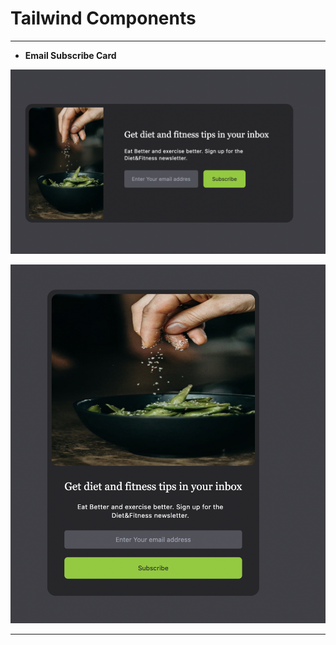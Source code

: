 # Tailwind Components

---

- **Email Subscribe Card**

![Desktop](/Email_Subscribe/images/Laptop_View.png)

![Mobile](/Email_Subscribe/images/Mobile_View.png)

---
